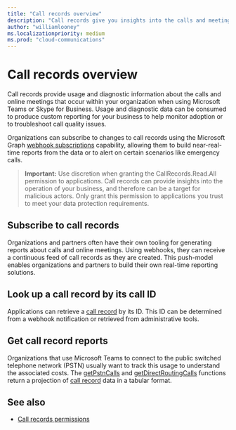```yaml
---
title: "Call records overview"
description: "Call records give you insights into the calls and meetings that occur within your organization."
author: "williamlooney"
ms.localizationpriority: medium
ms.prod: "cloud-communications"
---
```


# Call records overview

Call records provide usage and diagnostic information about the calls and online meetings that occur within your organization when using Microsoft Teams or Skype for Business. Usage and diagnostic data can be consumed to produce custom reporting for your business to help monitor adoption or to troubleshoot call quality issues.

Organizations can subscribe to changes to call records using the Microsoft Graph [webhook subscriptions](/graph/api/resources/webhooks) capability, allowing them to build near-real-time reports from the data or to alert on certain scenarios like emergency calls.

> **Important:** Use discretion when granting the CallRecords.Read.All permission to applications. Call records can provide insights into the operation of your business, and therefore can be a target for malicious actors. Only grant this permission to applications you trust to meet your data protection requirements.

## Subscribe to call records

Organizations and partners often have their own tooling for generating reports about calls and online meetings. Using webhooks, they can receive a continuous feed of call records as they are created. This push-model enables organizations and partners to build their own real-time reporting solutions.

## Look up a call record by its call ID

Applications can retrieve a [call record](/graph/api/resources/callrecords-callrecord) by its ID. This ID can be determined from a webhook notification or retrieved from administrative tools.

## Get call record reports

Organizations that use Microsoft Teams to connect to the public switched telephone network (PSTN) usually want to track this usage to understand the associated costs. The [getPstnCalls](/graph/api/callrecords-callrecord-getpstncalls) and [getDirectRoutingCalls](/graph/api/callrecords-callrecord-getdirectroutingcalls) functions return a projection of [call record](/graph/api/resources/callrecords-callrecord) data in a tabular format.

## See also

- [Call records permissions](./permissions-reference.md#call-records-permissions)
